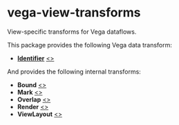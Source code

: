 # vega-view-transforms

View-specific transforms for Vega dataflows.

This package provides the following Vega data transform:

- [**Identifier**](https://vega.github.io/vega/docs/transforms/identifier/) [&lt;&gt;](https://github.com/vega/vega/blob/master/packages/vega-view-transforms/src/Identifier.js "Source")

And provides the following internal transforms:

- **Bound** [&lt;&gt;](https://github.com/vega/vega/blob/master/packages/vega-view-transforms/src/Bound.js "Source")
- **Mark** [&lt;&gt;](https://github.com/vega/vega/blob/master/packages/vega-view-transforms/src/Mark.js "Source")
- **Overlap** [&lt;&gt;](https://github.com/vega/vega/blob/master/packages/vega-view-transforms/src/Overlap.js "Source")
- **Render** [&lt;&gt;](https://github.com/vega/vega/blob/master/packages/vega-view-transforms/src/Render.js "Source")
- **ViewLayout** [&lt;&gt;](https://github.com/vega/vega/blob/master/packages/vega-view-transforms/src/ViewLayout.js "Source")
